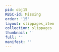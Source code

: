 ```yaml
---
pid: obj15
RBSC-id: Missing
order: '15'
layout: slippages_item
collection: slippages
thumbnail: ''
full: ''
manifest: ''
---
```


